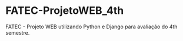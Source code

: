 # FATEC-ProjetoWEB_4th
FATEC - Projeto WEB utilizando Python e Django para avaliação do 4th semestre.
